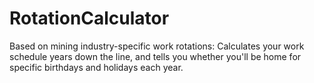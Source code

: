# RotationCalculator
Based on mining industry-specific work rotations: Calculates your work schedule years down the line, and tells you whether you'll be home for specific birthdays and holidays each year.

